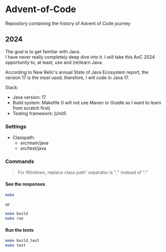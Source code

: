 # Advent-of-Code

Repository containing the history of Advent of Code journey

## 2024

The goal is to get familiar with Java. <br> 
I have never really completely deep dive into it.
I will take this AoC 2024 opportunity to, at least, use and (re)learn Java.

According to New Relic's annual State of Java Ecosystem report, the version 17 is the most used, therefore, I will code in Java 17.

Stack:
- Java version: 17
- Build system: Makefile (I will not use Maven or Gradle as I want to learn from scratch first)
- Testing framework: jUnit5

### Settings

- Classpath:
    - src/main/java
    - src/test/java

### Commands

> For Windows, replace class path' separator is ";" instead of ":"

#### See the responses

```sh
make
```

or 


```sh
make build
make run
```

#### Run the tests


```sh
make build_test
make test
